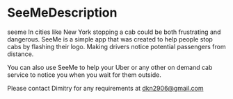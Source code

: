 # SeeMeDescription

seeme
In cities like New York stopping a cab could be both frustrating and dangerous. SeeMe is a simple app that was created to help people stop cabs by flashing their logo. Making drivers notice potential passengers from distance.

You can also use SeeMe to help your Uber or any other on demand cab service to notice you when you wait for them outside.

Please contact Dimitry for any requirements at dkn2906@gmail.com
